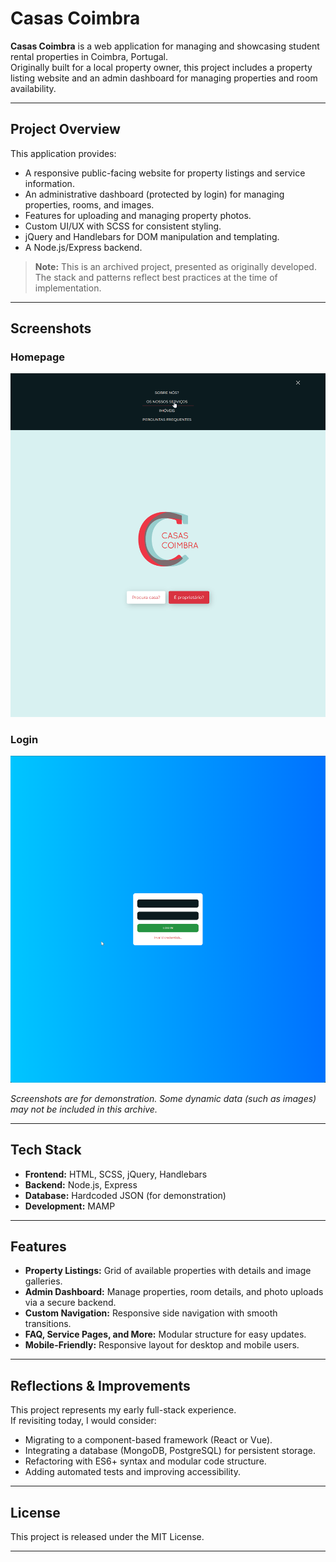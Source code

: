 # Casas Coimbra

**Casas Coimbra** is a web application for managing and showcasing student rental properties in Coimbra, Portugal.  
Originally built for a local property owner, this project includes a property listing website and an admin dashboard for managing properties and room availability.

---

## Project Overview

This application provides:

- A responsive public-facing website for property listings and service information.
- An administrative dashboard (protected by login) for managing properties, rooms, and images.
- Features for uploading and managing property photos.
- Custom UI/UX with SCSS for consistent styling.
- jQuery and Handlebars for DOM manipulation and templating.
- A Node.js/Express backend.

> **Note:** This is an archived project, presented as originally developed. The stack and patterns reflect best practices at the time of implementation.

---

## Screenshots

### Homepage  
![Homepage screenshot](screenshots/homepage_mobile.png)

### Login 
![Navigation screenshot](screenshots/login.png)


*Screenshots are for demonstration. Some dynamic data (such as images) may not be included in this archive.*

---

## Tech Stack

- **Frontend:** HTML, SCSS, jQuery, Handlebars
- **Backend:** Node.js, Express
- **Database:** Hardcoded JSON (for demonstration)
- **Development:** MAMP

---

## Features

- **Property Listings:** Grid of available properties with details and image galleries.
- **Admin Dashboard:** Manage properties, room details, and photo uploads via a secure backend.
- **Custom Navigation:** Responsive side navigation with smooth transitions.
- **FAQ, Service Pages, and More:** Modular structure for easy updates.
- **Mobile-Friendly:** Responsive layout for desktop and mobile users.

---

## Reflections & Improvements

This project represents my early full-stack experience.  
If revisiting today, I would consider:

- Migrating to a component-based framework (React or Vue).
- Integrating a database (MongoDB, PostgreSQL) for persistent storage.
- Refactoring with ES6+ syntax and modular code structure.
- Adding automated tests and improving accessibility.

---

## License

This project is released under the MIT License.

---
